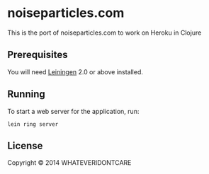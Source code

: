 # noiseparticles.com

This is the port of noiseparticles.com to work on Heroku in Clojure

## Prerequisites

You will need [Leiningen][1] 2.0 or above installed.

[1]: https://github.com/technomancy/leiningen

## Running

To start a web server for the application, run:

    lein ring server

## License

Copyright © 2014 WHATEVERIDONTCARE
